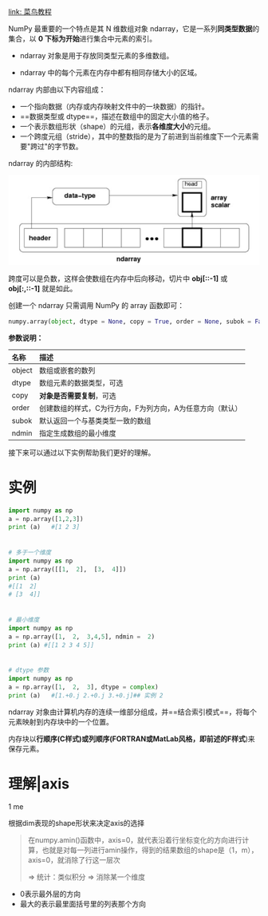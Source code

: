 [link: 菜鸟教程](https://www.runoob.com/numpy/numpy-ndarray-object.html)



NumPy 最重要的一个特点是其 N 维数组对象 ndarray，它是一系列**同类型数据**的集合，以 **0 下标为开始**进行集合中元素的索引。

- ndarray 对象是用于存放同类型元素的多维数组。

- ndarray 中的每个元素在内存中都有相同存储大小的区域。



ndarray 内部由以下内容组成：

- 一个指向数据（内存或内存映射文件中的一块数据）的指针。
- ==数据类型或 dtype==，描述在数组中的固定大小值的格子。
- 一个表示数组形状（shape）的元组，表示**各维度大小**的元组。
- 一个跨度元组（stride），其中的整数指的是为了前进到当前维度下一个元素需要"跨过"的字节数。



ndarray 的内部结构:

![img](https://raw.githubusercontent.com/DaiDuncan/PicUploader/main/img2/20210513095600.png)

跨度可以是负数，这样会使数组在内存中后向移动，切片中 **obj[::-1]** 或 **obj[:,::-1]** 就是如此。



创建一个 ndarray 只需调用 NumPy 的 array 函数即可：

```python
numpy.array(object, dtype = None, copy = True, order = None, subok = False, ndmin = 0)
```

**参数说明：**

| 名称   | 描述                                                      |
| :----- | :-------------------------------------------------------- |
| object | 数组或嵌套的数列                                          |
| dtype  | 数组元素的数据类型，可选                                  |
| copy   | **对象是否需要复制**，可选                                |
| order  | 创建数组的样式，C为行方向，F为列方向，A为任意方向（默认） |
| subok  | 默认返回一个与基类类型一致的数组                          |
| ndmin  | 指定生成数组的最小维度                                    |



接下来可以通过以下实例帮助我们更好的理解。

# 实例

```python
import numpy as np 
a = np.array([1,2,3])  
print (a)	#[1 2 3]


# 多于一个维度  
import numpy as np 
a = np.array([[1,  2],  [3,  4]])  
print (a)	
#[[1  2] 
# [3  4]]


# 最小维度  
import numpy as np 
a = np.array([1,  2,  3,4,5], ndmin =  2)  
print (a) #[[1 2 3 4 5]]


# dtype 参数  
import numpy as np 
a = np.array([1,  2,  3], dtype = complex)  
print (a)	#[1.+0.j 2.+0.j 3.+0.j]## 实例 2
```

ndarray 对象由计算机内存的连续一维部分组成，并==结合索引模式==，将每个元素映射到内存块中的一个位置。

内存块以**行顺序(C样式)**或列顺序(FORTRAN或**MatLab风格，即前述的F样式**)来保存元素。



# 理解|axis

1 me

根据dim表现的shape形状来决定axis的选择

> 在numpy.amin()函数中，axis=0，就代表沿着行坐标变化的方向进行计算，也就是对每一列进行amin操作，得到的结果数组的shape是（1，m），axis=0，就消除了行这一层次 
>
> => 统计：类似积分 => 消除某一个维度

- 0表示最外层的方向
- 最大的表示最里面括号里的列表那个方向

